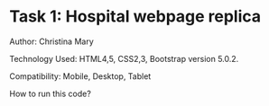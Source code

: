 # Task 1: Hospital webpage replica
Author:
Christina Mary

Technology Used: 
HTML4,5, CSS2,3, Bootstrap version 5.0.2.

Compatibility:
Mobile, Desktop, Tablet

How to run this code?
    
